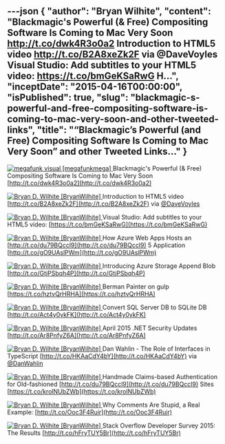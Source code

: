 ---json
{
  "author": "Bryan Wilhite",
  "content": "Blackmagic's Powerful (&amp; Free) Compositing Software Is Coming to Mac Very Soon http://t.co/dwk4R3o0a2   Introduction to HTML5 video http://t.co/B2A8xeZk2F via @DaveVoyles   Visual Studio: Add subtitles to your HTML5 video: https://t.co/bmGeKSaRwG   H...",
  "inceptDate": "2015-04-16T00:00:00",
  "isPublished": true,
  "slug": "blackmagic-s-powerful-and-free-compositing-software-is-coming-to-mac-very-soon-and-other-tweeted-links",
  "title": "“Blackmagic’s Powerful (and Free) Compositing Software Is Coming to Mac Very Soon” and other Tweeted Links…"
}
---

[<img alt="megafunk visual [megafunkmega]" src="https://songhay.blob.core.windows.net/shared-social-twitter/megafunkmega.jpg"> ](http://t.co/J9qAckguVs "megafunk visual [megafunkmega]") <span data-ng-bind-html="i.Text" class="ng-binding">Blackmagic's Powerful (&amp; Free) Compositing Software Is Coming to Mac Very Soon [http://t.co/dwk4R3o0a2](http://t.co/dwk4R3o0a2)</span>

[<img alt="Bryan D. Wilhite [BryanWilhite]" src="https://songhay.blob.core.windows.net/shared-social-twitter/BryanWilhite.jpeg"> ](http://t.co/UNdqV0Z1zz "Bryan D. Wilhite [BryanWilhite]") <span data-ng-bind-html="i.Text" class="ng-binding">Introduction to HTML5 video [http://t.co/B2A8xeZk2F](http://t.co/B2A8xeZk2F) via [@DaveVoyles](http://twitter.com/DaveVoyles)</span>

[<img alt="Bryan D. Wilhite [BryanWilhite]" src="https://songhay.blob.core.windows.net/shared-social-twitter/BryanWilhite.jpeg"> ](http://t.co/UNdqV0Z1zz "Bryan D. Wilhite [BryanWilhite]") <span data-ng-bind-html="i.Text" class="ng-binding">Visual Studio: Add subtitles to your HTML5 video: [https://t.co/bmGeKSaRwG](https://t.co/bmGeKSaRwG)</span>

[<img alt="Bryan D. Wilhite [BryanWilhite]" src="https://songhay.blob.core.windows.net/shared-social-twitter/BryanWilhite.jpeg"> ](http://t.co/UNdqV0Z1zz "Bryan D. Wilhite [BryanWilhite]") <span data-ng-bind-html="i.Text" class="ng-binding">How Azure Web Apps Hosts an [http://t.co/du79BQccl9](http://t.co/du79BQccl9) 5 Application [http://t.co/gO9UAslPWm](http://t.co/gO9UAslPWm)</span>

[<img alt="Bryan D. Wilhite [BryanWilhite]" src="https://songhay.blob.core.windows.net/shared-social-twitter/BryanWilhite.jpeg"> ](http://t.co/UNdqV0Z1zz "Bryan D. Wilhite [BryanWilhite]") <span data-ng-bind-html="i.Text" class="ng-binding">Introducing Azure Storage Append Blob [http://t.co/GtjPSbqh4P](http://t.co/GtjPSbqh4P)</span>

[<img alt="Bryan D. Wilhite [BryanWilhite]" src="https://songhay.blob.core.windows.net/shared-social-twitter/BryanWilhite.jpeg"> ](http://t.co/UNdqV0Z1zz "Bryan D. Wilhite [BryanWilhite]") <span data-ng-bind-html="i.Text" class="ng-binding">Berman Painter on gulp [https://t.co/hztvQrHRHA](https://t.co/hztvQrHRHA)</span>

[<img alt="Bryan D. Wilhite [BryanWilhite]" src="https://songhay.blob.core.windows.net/shared-social-twitter/BryanWilhite.jpeg"> ](http://t.co/UNdqV0Z1zz "Bryan D. Wilhite [BryanWilhite]") <span data-ng-bind-html="i.Text" class="ng-binding">Convert SQL Server DB to SQLite DB [http://t.co/Act4y0ykFK](http://t.co/Act4y0ykFK)</span>

[<img alt="Bryan D. Wilhite [BryanWilhite]" src="https://songhay.blob.core.windows.net/shared-social-twitter/BryanWilhite.jpeg"> ](http://t.co/UNdqV0Z1zz "Bryan D. Wilhite [BryanWilhite]") <span data-ng-bind-html="i.Text" class="ng-binding">April 2015 .NET Security Updates [http://t.co/Ar8PnfyZ6A](http://t.co/Ar8PnfyZ6A)</span>

[<img alt="Bryan D. Wilhite [BryanWilhite]" src="https://songhay.blob.core.windows.net/shared-social-twitter/BryanWilhite.jpeg"> ](http://t.co/UNdqV0Z1zz "Bryan D. Wilhite [BryanWilhite]") <span data-ng-bind-html="i.Text" class="ng-binding">Dan Wahlin - The Role of Interfaces in TypeScript [http://t.co/HKAaCdY4bY](http://t.co/HKAaCdY4bY) via [@DanWahlin](http://twitter.com/DanWahlin)</span>

[<img alt="Bryan D. Wilhite [BryanWilhite]" src="https://songhay.blob.core.windows.net/shared-social-twitter/BryanWilhite.jpeg"> ](http://t.co/UNdqV0Z1zz "Bryan D. Wilhite [BryanWilhite]") <span data-ng-bind-html="i.Text" class="ng-binding">Handmade Claims-based Authentication for Old-fashioned [http://t.co/du79BQccl9](http://t.co/du79BQccl9) Sites [https://t.co/krolNUbZWb](https://t.co/krolNUbZWb)</span>

[<img alt="Bryan D. Wilhite [BryanWilhite]" src="https://songhay.blob.core.windows.net/shared-social-twitter/BryanWilhite.jpeg"> ](http://t.co/UNdqV0Z1zz "Bryan D. Wilhite [BryanWilhite]") <span data-ng-bind-html="i.Text" class="ng-binding">Why Comments Are Stupid, a Real Example: [http://t.co/Ooc3F4Ruir](http://t.co/Ooc3F4Ruir)</span>

[<img alt="Bryan D. Wilhite [BryanWilhite]" src="https://songhay.blob.core.windows.net/shared-social-twitter/BryanWilhite.jpeg"> ](http://t.co/UNdqV0Z1zz "Bryan D. Wilhite [BryanWilhite]") <span data-ng-bind-html="i.Text" class="ng-binding">Stack Overflow Developer Survey 2015: The Results [http://t.co/hFryTUY5Br](http://t.co/hFryTUY5Br)</span>
